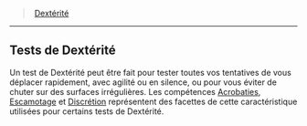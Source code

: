 ﻿---
!GenericItem
Id: abilities_dexterity_hd.md#tests-de-dextérité
ParentLink: abilities_dexterity_hd.md#dextérité
Name: Tests de Dextérité
ParentName: Dextérité
NameLevel: 2
Attributes:
  Name: Tests de Dextérité
  Markdown: >+
    ## <!--Name-->Tests de Dextérité<!--/Name-->


    Un test de Dextérité peut être fait pour tester toutes vos tentatives de vous déplacer rapidement, avec agilité ou en silence, ou pour vous éviter de chuter sur des surfaces irrégulières. Les compétences [Acrobaties](hd_abilities_dexterity_acrobaties.md), [Escamotage](hd_abilities_dexterity_escamotage.md) et [Discrétion](hd_abilities_dexterity_discretion.md) représentent des facettes de cette caractéristique utilisées pour certains tests de Dextérité.

AttributesDictionary: >+
  Name: Tests de Dextérité

  Markdown: >+

    ## <!--Name-->Tests de Dextérité<!--/Name-->





    Un test de Dextérité peut être fait pour tester toutes vos tentatives de vous déplacer rapidement, avec agilité ou en silence, ou pour vous éviter de chuter sur des surfaces irrégulières. Les compétences [Acrobaties](hd_abilities_dexterity_acrobaties.md), [Escamotage](hd_abilities_dexterity_escamotage.md) et [Discrétion](hd_abilities_dexterity_discretion.md) représentent des facettes de cette caractéristique utilisées pour certains tests de Dextérité.



---
> [Dextérité](hd_abilities_dexterity.md)

---

## Tests de Dextérité

Un test de Dextérité peut être fait pour tester toutes vos tentatives de vous déplacer rapidement, avec agilité ou en silence, ou pour vous éviter de chuter sur des surfaces irrégulières. Les compétences [Acrobaties](hd_abilities_dexterity_acrobaties.md), [Escamotage](hd_abilities_dexterity_escamotage.md) et [Discrétion](hd_abilities_dexterity_discretion.md) représentent des facettes de cette caractéristique utilisées pour certains tests de Dextérité.

